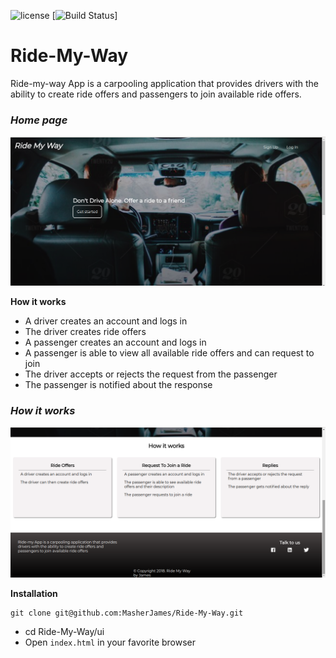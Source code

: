 ![license](https://img.shields.io/github/license/mashape/apistatus.svg)
[![Build Status](https://travis-ci.org/MasherJames/Ride-My-Way.svg?branch=ch-challenge-two-develop-158460445)]

# Ride-My-Way

Ride-my-way App is a carpooling application that provides drivers with the ability to create ride offers
and passengers to join available ride offers.

### _Home page_

![Home page](ui/static/images/home-page-header.png)

**How it works**

- A driver creates an account and logs in
- The driver creates ride offers
- A passenger creates an account and logs in
- A passenger is able to view all available ride offers and can request to join
- The driver accepts or rejects the request from the passenger
- The passenger is notified about the response

### _How it works_

![How it works](ui/static/images/home-page-works.png)

**Installation**

```
git clone git@github.com:MasherJames/Ride-My-Way.git
```

- cd Ride-My-Way/ui
- Open `index.html` in your favorite browser
